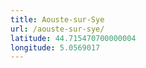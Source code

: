 ```yaml
---
title: Aouste-sur-Sye
url: /aouste-sur-sye/
latitude: 44.715470700000004
longitude: 5.0569017
---
```

